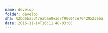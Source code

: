 ```yaml
---
name: develop
folder: develop
sha: 02bd6ba3347eabae0e1d7f90014ce70429523eba
date: 2016-11-14T16:11:48-03:00
---
```

